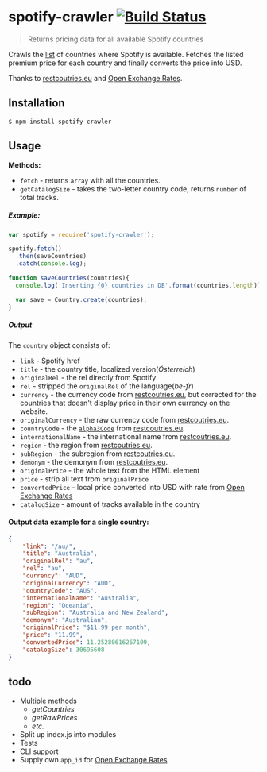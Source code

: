 # spotify-crawler [![Build Status](https://api.shippable.com/projects/53b799ea071bb004014fb533/badge/master)](https://www.shippable.com/projects/53b799ea071bb004014fb533)
> Returns pricing data for all available Spotify countries

Crawls the [list](https://www.spotify.com/select-your-country/) of countries where Spotify is available.
Fetches the listed premium price for each country and finally converts the price into USD.

Thanks to [restcoutries.eu](http://restcountries.eu/) and [Open Exchange Rates](https://openexchangerates.org/).

## Installation

```shell
$ npm install spotify-crawler
```

## Usage

**Methods:**
- `fetch` - returns `array` with all the countries.
- `getCatalogSize` - takes the two-letter country code, returns `number` of total tracks.

##### Example:
```js
var spotify = require('spotify-crawler');

spotify.fetch()
  .then(saveCountries)
  .catch(console.log);

function saveCountries(countries){
  console.log('Inserting {0} countries in DB'.format(countries.length));

  var save = Country.create(countries);
}
```


##### Output
The `country` object consists of:
- `link` - Spotify href
- `title` - the country title, localized version(*Österreich*)
- `originalRel` - the rel directly from Spotify
- `rel` - stripped the `originalRel` of the language(*be-fr*)
- `currency` - the currency code from [restcoutries.eu](http://restcountries.eu/), but corrected for the countries that doesn't display price in their own currency on the website.
- `originalCurrency` - the raw currency code from [restcoutries.eu](http://restcountries.eu/).
- `countryCode` - the [`alpha3Code`](https://en.wikipedia.org/wiki/ISO_3166-1_alpha-3) from [restcoutries.eu](http://restcountries.eu/).
- `internationalName` - the international name from  [restcoutries.eu](http://restcountries.eu/).
- `region` - the region from [restcoutries.eu](http://restcountries.eu/).
- `subRegion` - the subregion from [restcoutries.eu](http://restcountries.eu/).
- `demonym` - the demonym from [restcoutries.eu](http://restcountries.eu/).
- `originalPrice` - the whole text from the HTML element
- `price` - strip all text from `originalPrice`
- `convertedPrice` - local price converted into USD with rate from [Open Exchange Rates](https://openexchangerates.org/)
- `catalogSize` - amount of tracks available in the country

#### Output data example for a single country:
```json
{
    "link": "/au/",
    "title": "Australia",
    "originalRel": "au",
    "rel": "au",
    "currency": "AUD",
    "originalCurrency": "AUD",
    "countryCode": "AUS",
    "internationalName": "Australia",
    "region": "Oceania",
    "subRegion": "Australia and New Zealand",
    "demonym": "Australian",
    "originalPrice": "$11.99 per month",
    "price": "11.99",
    "convertedPrice": 11.25280616267109,
    "catalogSize": 30695608
}
```

## todo
- Multiple methods
    - *getCountries*
    - *getRawPrices*
    - *etc.*
- Split up index.js into modules
- Tests
- CLI support
- Supply own `app_id` for [Open Exchange Rates](https://openexchangerates.org/)